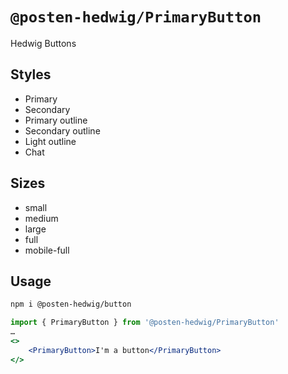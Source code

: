 # `@posten-hedwig/PrimaryButton`

Hedwig Buttons

## Styles

- Primary
- Secondary
- Primary outline
- Secondary outline
- Light outline
- Chat

## Sizes

- small
- medium
- large
- full
- mobile-full

## Usage

```bash
npm i @posten-hedwig/button
```

```jsx
import { PrimaryButton } from '@posten-hedwig/PrimaryButton'
…
<>
    <PrimaryButton>I'm a button</PrimaryButton>
</>
```
